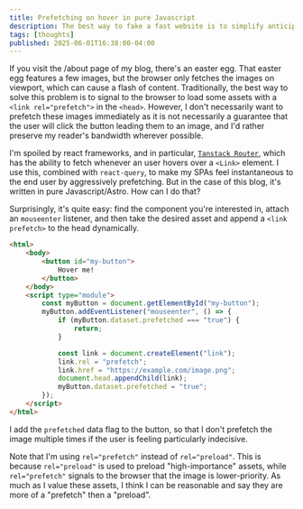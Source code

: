```yaml
---
title: Prefetching on hover in pure Javascript
description: The best way to fake a fast website is to simplify anticipate what the user is doing.
tags: [thoughts]
published: 2025-06-01T16:38:00-04:00
---
```


If you visit the /about page of my blog, there's an easter egg. That easter egg features a few images, but the browser only fetches the images on viewport, which can cause a flash of content. Traditionally, the best way to solve this problem is to signal to the browser to load some assets with a `<link rel="prefetch">` in the `<head>`. However, I don't necessarily want to prefetch these images immediately as it is not necessarily a guarantee that the user will click the button leading them to an image, and I'd rather preserve my reader's bandwidth wherever possible.

I'm spoiled by react frameworks, and in particular, [`Tanstack Router`](https://tanstack.com/router/latest), which has the ability to fetch whenever an user hovers over a `<Link>` element. I use this, combined with `react-query`, to make my SPAs feel instantaneous to the end user by aggressively prefetching. But in the case of this blog, it's written in pure Javascript/Astro. How can I do that?

Surprisingly, it's quite easy: find the component you're interested in, attach an `mouseenter` listener, and then take the desired asset and append a `<link prefetch>` to the head dynamically.

```html
<html>
    <body>
        <button id="my-button">
            Hover me!
        </button>
    </body>
    <script type="module">
        const myButton = document.getElementById("my-button");
        myButton.addEventListener("mouseenter", () => {
            if (myButton.dataset.prefetched === "true") {
                return;
            }

            const link = document.createElement("link");
            link.rel = "prefetch";
            link.href = "https://example.com/image.png";
            document.head.appendChild(link);
            myButton.dataset.prefetched = "true";
        });
    </script>
</html>
```

I add the `prefetched` data flag to the button, so that I don't prefetch the image multiple times if the user is feeling particularly indecisive.

Note that I'm using `rel="prefetch"` instead of `rel="preload"`. This is because `rel="preload"` is used to preload "high-importance" assets, while `rel="prefetch"` signals to the browser that the image is lower-priority. As much as I value these assets, I think I can be reasonable and say they are more of a "prefetch" then a "preload".